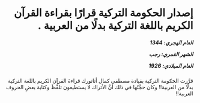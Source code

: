 <h1 dir="rtl">إصدار الحكومة التركية قرارًا بقراءة القرآن الكريم باللغة التركية بدلًا من العربية .</h1>

<h5 dir="rtl">العام الهجري:  1344

الشهر القمري: رجب

العام الميلادي: 1926</h5>

<p dir="rtl">قرَّرت الحكومة التركية بقيادة مصطفى كمال أتاتورك قراءةَ القرآن الكريم باللغة التركية بدلًا من العربية!! وكان حجَّتُها في ذلك أنَّ الأتراك لا يستطيعون تلفُّظَ وكتابة بعضِ الحروف العربية!!</p></br>
